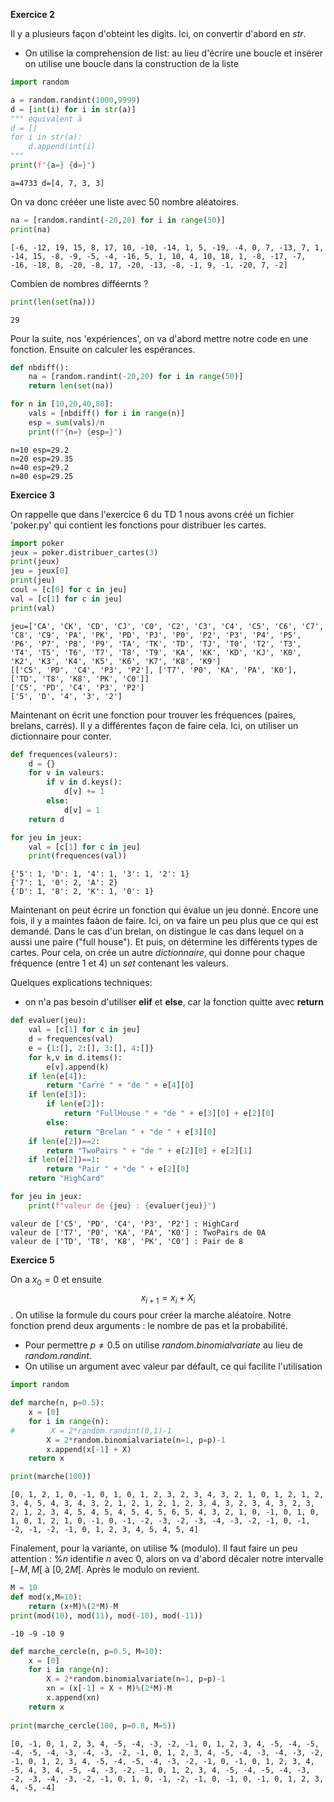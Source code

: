 **Exercice 2**

Il y a plusieurs façon d'obteint les digits. Ici, on convertir d'abord en *str*.
- On utilise la comprehension de list: au lieu d'écrire une boucle et insérer on utilise une boucle dans la construction de la liste


```python
import random

a = random.randint(1000,9999)
d = [int(i) for i in str(a)]
""" équivalent à
d = []
for i in str(a):
    d.append(int(i)
"""
print(f"{a=} {d=}")
```

    a=4733 d=[4, 7, 3, 3]


On va donc crééer une liste avec 50 nombre aléatoires.


```python
na = [random.randint(-20,20) for i in range(50)]
print(na)    
```

    [-6, -12, 19, 15, 8, 17, 10, -10, -14, 1, 5, -19, -4, 0, 7, -13, 7, 1, -14, 15, -8, -9, -5, -4, -16, 5, 1, 10, 4, 10, 18, 1, -8, -17, -7, -16, -18, 8, -20, -8, 17, -20, -13, -8, -1, 9, -1, -20, 7, -2]


Combien de nombres difféernts ?


```python
print(len(set(na)))
```

    29


Pour la suite, nos 'expériences', on va d'abord mettre notre code en une fonction.
Ensuite on calculer les espérances.


```python
def nbdiff():
    na = [random.randint(-20,20) for i in range(50)]
    return len(set(na))

for n in [10,20,40,80]:
    vals = [nbdiff() for i in range(n)]
    esp = sum(vals)/n
    print(f"{n=} {esp=}")
```

    n=10 esp=29.2
    n=20 esp=29.35
    n=40 esp=29.2
    n=80 esp=29.25


**Exercice 3**

On rappelle que dans l'exercice 6 du TD 1 nous avons créé un fichier 'poker.py' qui contient les fonctions pour distribuer les cartes. 


```python
import poker
jeux = poker.distribuer_cartes(3)
print(jeux)
jeu = jeux[0]
print(jeu)
coul = [c[0] for c in jeu]
val = [c[1] for c in jeu]
print(val)
```

    jeu=['CA', 'CK', 'CD', 'CJ', 'C0', 'C2', 'C3', 'C4', 'C5', 'C6', 'C7', 'C8', 'C9', 'PA', 'PK', 'PD', 'PJ', 'P0', 'P2', 'P3', 'P4', 'P5', 'P6', 'P7', 'P8', 'P9', 'TA', 'TK', 'TD', 'TJ', 'T0', 'T2', 'T3', 'T4', 'T5', 'T6', 'T7', 'T8', 'T9', 'KA', 'KK', 'KD', 'KJ', 'K0', 'K2', 'K3', 'K4', 'K5', 'K6', 'K7', 'K8', 'K9']
    [['C5', 'PD', 'C4', 'P3', 'P2'], ['T7', 'P0', 'KA', 'PA', 'K0'], ['TD', 'T8', 'K8', 'PK', 'C0']]
    ['C5', 'PD', 'C4', 'P3', 'P2']
    ['5', 'D', '4', '3', '2']


Maintenant on écrit une fonction pour trouver les fréquences (paires, brelans, carrés). Il y a différentes façon de faire cela. Ici, on utiliser un dictionnaire pour conter. 


```python
def frequences(valeurs):
    d = {}
    for v in valeurs:
        if v in d.keys():
            d[v] += 1
        else:
            d[v] = 1
    return d

for jeu in jeux:
    val = [c[1] for c in jeu] 
    print(frequences(val))
```

    {'5': 1, 'D': 1, '4': 1, '3': 1, '2': 1}
    {'7': 1, '0': 2, 'A': 2}
    {'D': 1, '8': 2, 'K': 1, '0': 1}


Maintenant on peut écrire un fonction qui évalue un jeu donné. Encore une fois, il y a maintes faàon de faire. Ici, on va faire un peu plus que ce qui est demandé. Dans le cas d'un brelan, on distingue le cas dans lequel on a aussi une paire ("full house"). Et puis, on détermine les différents types de cartes. Pour cela, on crée un autre *dictionnaire*, qui donne pour chaque fréquence (entre 1 et 4) un *set* contenant les valeurs.

Quelques explications techniques:
- on n'a pas besoin d'utiliser **elif** et **else**, car la fonction quitte avec **return**


```python
def evaluer(jeu):
    val = [c[1] for c in jeu]
    d = frequences(val)
    e = {1:[], 2:[], 3:[], 4:[]}
    for k,v in d.items():
        e[v].append(k)
    if len(e[4]):
        return "Carré " + "de " + e[4][0]
    if len(e[3]):
        if len(e[2]):
            return "FullHouse " + "de " + e[3][0] + e[2][0]
        else:
            return "Brelan " + "de " + e[3][0]
    if len(e[2])==2:
        return "TwoPairs " + "de " + e[2][0] + e[2][1]
    if len(e[2])==1:
        return "Pair " + "de " + e[2][0]
    return "HighCard"

for jeu in jeux:
    print(f"valeur de {jeu} : {evaluer(jeu)}")
```

    valeur de ['C5', 'PD', 'C4', 'P3', 'P2'] : HighCard
    valeur de ['T7', 'P0', 'KA', 'PA', 'K0'] : TwoPairs de 0A
    valeur de ['TD', 'T8', 'K8', 'PK', 'C0'] : Pair de 8


**Exercice 5**

On a $x_0=0$ et ensuite $$x_{i+1}=x_i + X_i$$.
On utilise la formule du cours pour créer la marche aléatoire. Notre fonction prend deux arguments : le nombre de pas et la probabilité. 
- Pour permettre $p\ne0.5$ on utilise *random.binomialvariate* au lieu de *random.randint*.
- On utilise un argument avec valeur par défault, ce qui facilite l'utilisation


```python
import random

def marche(n, p=0.5):
    x = [0]
    for i in range(n):
#        X = 2*random.randint(0,1)-1
        X = 2*random.binomialvariate(n=1, p=p)-1
        x.append(x[-1] + X)
    return x

print(marche(100))
```

    [0, 1, 2, 1, 0, -1, 0, 1, 0, 1, 2, 3, 2, 3, 4, 3, 2, 1, 0, 1, 2, 1, 2, 3, 4, 5, 4, 3, 4, 3, 2, 1, 2, 1, 2, 1, 2, 3, 4, 3, 2, 3, 4, 3, 2, 3, 2, 1, 2, 3, 4, 5, 4, 5, 4, 5, 4, 5, 6, 5, 4, 3, 2, 1, 0, -1, 0, 1, 0, 1, 0, 1, 2, 1, 0, -1, 0, -1, -2, -3, -2, -3, -4, -3, -2, -1, 0, -1, -2, -1, -2, -1, 0, 1, 2, 3, 4, 5, 4, 5, 4]


Finalement, pour la variante, on utilise **%** (modulo). Il faut faire un peu attention : $\%n$ identifie $n$ avec $0$, alors on va d'abord décaler notre intervalle $[-M,M[$ à $[0,2M[$. Après le modulo on revient. 


```python
M = 10
def mod(x,M=10):
    return (x+M)%(2*M)-M
print(mod(10), mod(11), mod(-10), mod(-11))

```

    -10 -9 -10 9



```python
def marche_cercle(n, p=0.5, M=10):
    x = [0]
    for i in range(n):
        X = 2*random.binomialvariate(n=1, p=p)-1
        xn = (x[-1] + X + M)%(2*M)-M
        x.append(xn)
    return x
    
print(marche_cercle(100, p=0.8, M=5))
```

    [0, -1, 0, 1, 2, 3, 4, -5, -4, -3, -2, -1, 0, 1, 2, 3, 4, -5, -4, -5, -4, -5, -4, -3, -4, -3, -2, -1, 0, 1, 2, 3, 4, -5, -4, -3, -4, -3, -2, -1, 0, 1, 2, 3, 4, -5, -4, -5, -4, -3, -2, -1, 0, -1, 0, 1, 2, 3, 4, -5, 4, 3, 4, -5, -4, -3, -2, -1, 0, 1, 2, 3, 4, -5, -4, -5, -4, -3, -2, -3, -4, -3, -2, -1, 0, 1, 0, -1, -2, -1, 0, -1, 0, -1, 0, 1, 2, 3, 4, -5, -4]



```python

```
